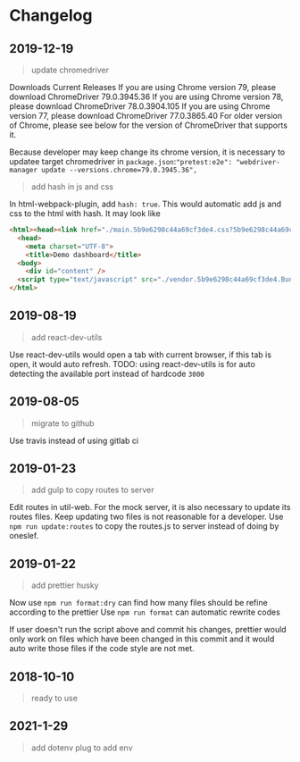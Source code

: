 # Changelog

## 2019-12-19

> update chromedriver

Downloads
Current Releases
If you are using Chrome version 79, please download ChromeDriver 79.0.3945.36
If you are using Chrome version 78, please download ChromeDriver 78.0.3904.105
If you are using Chrome version 77, please download ChromeDriver 77.0.3865.40
For older version of Chrome, please see below for the version of ChromeDriver that supports it.

Because developer may keep change its chrome version, it is necessary to updatee target chromedriver in `package.json`:`"pretest:e2e": "webdriver-manager update --versions.chrome=79.0.3945.36",`

> add hash in js and css

In html-webpack-plugin, add `hash: true`. This would automatic add js and css to the html with hash. It may look like

```html
<html><head><link href="./main.5b9e6298c44a69cf3de4.css?5b9e6298c44a69cf3de4" rel="stylesheet"></head>
  <head>
    <meta charset="UTF-8">
    <title>Demo dashboard</title>
  <body>
    <div id="content" />
  <script type="text/javascript" src="./vendor.5b9e6298c44a69cf3de4.Bundle.js?5b9e6298c44a69cf3de4"></script><script type="text/javascript" src="./main.5b9e6298c44a69cf3de4.Bundle.js?5b9e6298c44a69cf3de4"></script></body>
</html>
```

## 2019-08-19

> add react-dev-utils

Use react-dev-utils would open a tab with current browser, if this tab is open, it would auto refresh.
TODO:
using react-dev-utils is for auto detecting the available port instead of hardcode `3000`

## 2019-08-05

> migrate to github

Use travis instead of using gitlab ci

## 2019-01-23

> add gulp to copy routes to server

Edit routes in util-web. For the mock server, it is also necessary to update its routes files. Keep updating two files is not reasonable for a developer. Use `npm run update:routes` to copy the routes.js to server instead of doing by oneslef.

## 2019-01-22

> add prettier husky

Now use `npm run format:dry` can find how many files should be refine according to the prettier
Use `npm run format` can automatic rewrite codes

If user doesn't run the script above and commit his changes, prettier would only work on files which have been changed in this commit and it would auto write those files if the code style are not met.

## 2018-10-10

> ready to use

## 2021-1-29

> add dotenv plug to add env
